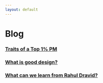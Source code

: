 ```yaml
---
layout: default
---
```


# Blog

### [Traits of a Top 1% PM](https://www.notion.so/Traits-of-a-Top-1-Product-Manager-cfafb54ccf67423aa037ea1093127b20)

### [What is good design?](https://www.notion.so/What-is-good-design-a125753dbe1b43a38aee78dfbe023468)

### [What can we learn from Rahul Dravid?](https://www.notion.so/What-can-we-learn-from-Rahul-Dravid-ec0c48e4804c4d8fa0b2822945aa82f2)